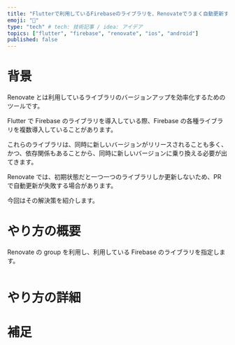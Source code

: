 ```yaml
---
title: "Flutterで利用しているFirebaseのライブラリを、Renovateでうまく自動更新する"
emoji: "🐡"
type: "tech" # tech: 技術記事 / idea: アイデア
topics: ["flutter", "firebase", "renovate", "ios", "android"]
published: false
---
```


# 背景

Renovate とは利用しているライブラリのバージョンアップを効率化するためのツールです。

Flutter で Firebase のライブラリを導入している際、Firebase の各種ライブラリを複数導入していることがあります。

これらのライブラリは、同時に新しいバージョンがリリースされることも多く、かつ、依存関係もあることから、同時に新しいバージョンに乗り換える必要が出てきます。

Renovate では、初期状態だと一つ一つのライブラリしか更新しないため、PR で自動更新が失敗する場合があります。

今回はその解決策を紹介します。

# やり方の概要

Renovate の group を利用し、利用している Firebase のライブラリを指定します。

```json:renovate.json

```

# やり方の詳細

# 補足
